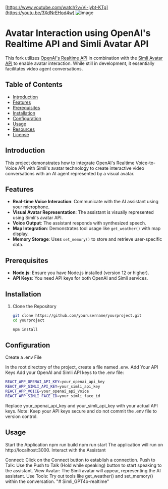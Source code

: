 [https://www.youtube.com/watch?v=Vi-jybt-KTg](https://youtu.be/3XdNrEHod4w)
![image](https://github.com/user-attachments/assets/1caf9439-f5e9-49f0-8c69-aac8b47e156a)


# Avatar Interaction using OpenAI's Realtime API and Simli Avatar API

This fork utilizes [OpenAI's Realtime API](https://platform.openai.com/docs/guides/realtime) in combination with the [Simli Avatar API](https://simli.com/) to enable avatar interaction. While still in development, it essentially facilitates video agent conversations.

## Table of Contents

- [Introduction](#introduction)
- [Features](#features)
- [Prerequisites](#prerequisites)
- [Installation](#installation)
- [Configuration](#configuration)
- [Usage](#usage)
- [Resources](#resources)
- [License](#license)

## Introduction

This project demonstrates how to integrate OpenAI's Realtime Voice-to-Voice API with Simli's avatar technology to create interactive video conversations with an AI agent represented by a visual avatar.

## Features

- **Real-time Voice Interaction**: Communicate with the AI assistant using your microphone.
- **Visual Avatar Representation**: The assistant is visually represented using Simli's avatar API.
- **Voice Output**: The assistant responds with synthesized speech.
- **Map Integration**: Demonstrates tool usage like `get_weather()` with map display.
- **Memory Storage**: Uses `set_memory()` to store and retrieve user-specific data.

## Prerequisites

- **Node.js**: Ensure you have Node.js installed (version 12 or higher).
- **API Keys**: You need API keys for both OpenAI and Simli services.

## Installation

1. Clone the Repository

   ```bash
   git clone https://github.com/yourusername/yourproject.git
   cd yourproject
   ```

   ``` bash 
   npm install
   ```


## Configuration

Create a .env File

In the root directory of the project, create a file named .env.
Add Your API Keys
Add your OpenAI and Simli API keys to the .env file: 

```bash
REACT_APP_OPENAI_API_KEY=your_openai_api_key
REACT_APP_SIMLI_API_KEY=your_simli_api_key
REACT_APP_VOICE=your_openai_api_Voice
REACT_APP_SIMLI_FACE_ID=your_simli_face_id

```

Replace your_openai_api_key and your_simli_api_key with your actual API keys.
Note: Keep your API keys secure and do not commit the .env file to version control.

## Usage

Start the Application
npm run build
npm run start
The application will run on http://localhost:3000.
Interact with the Assistant

Connect: Click on the Connect button to establish a connection.
Push to Talk: Use the Push to Talk (Hold while speaking) button to start speaking to the assistant.
View Avatar: The Simli avatar will appear, representing the AI assistant.
Use Tools: Try out tools like get_weather() and set_memory() within the conversation.
"# Simli_GPT4o-realtime" 
